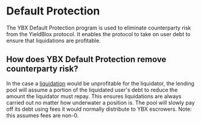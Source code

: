 # Default Protection

The YBX Default Protection program is used to eliminate counterparty risk from the YieldBlox protocol. It enables the protocol to take on user debt to ensure that liquidations are profitable.

## How does YBX Default Protection remove counterparty risk?

In the case a [liquidation](liquidations.md#what-is-liquidation) would be unprofitable for the liquidator, the lending pool will assume a portion of the liquidated user's debt to reduce the amount the liquidator must repay. This ensures liquidations are always carried out no matter how underwater a position is. The pool will slowly pay off its debt using fees it would normally distribute to YBX escrowers. Note: this assumes fees are non-0.
